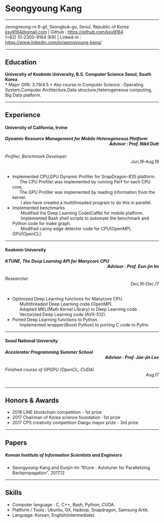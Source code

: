   
Seongyoung Kang
============
  
-------------------     ----------------------------
Jeongneung-ro 8-gil, Seongbuk-gu, Seoul, Republic of Korea  
ksy9164@gmail.com | Github : https://github.com/ksy9164  
(+82) 10-2300-9164 (KR)  |  Linked-in : https://www.linkedin.com/in/seongyoung-kang/  
-------------------     ----------------------------
  
Education
---------
**University of Kookmin University, B.S. Computer Science Seoul, South Korea**  
    * Major GPA: 3.79/4.5 
    * Key course in Computer Science : Operating System,Computer Archtecture,Data structure,Heterogeneous computing, Big Data platform.  
  
-----------------------------
Experience
----------
  
#### University of California, Irvine
  
##### <div style="text-align: left">Dynamic Resource Management for Mobile Heterogeneous Platform</div> <div style="text-align: right">Advisor : Prof. Nikil Dutt</div>
  
###### <div style="text-align: left">Profiler, Benchmark Developer</div> <div style="text-align: right">Jun,18-Aug,18</div>
  
* Implemented CPU,GPU Dynamic Profiler for SnapDragon-835 platform.  
&nbsp;&nbsp;&nbsp;&nbsp;&nbsp;&nbsp;The CPU Profiler was implemented by running Perf for each CPU core,  
&nbsp;&nbsp;&nbsp;&nbsp;&nbsp;&nbsp;The GPU Profiler was implemented by reading information from the kernel.  
&nbsp;&nbsp;&nbsp;&nbsp;&nbsp;&nbsp;&nbsp;I also have created a multithreaded program to do this in parallel.  
* Implemented benchmarks  
&nbsp;&nbsp;&nbsp;&nbsp;&nbsp;&nbsp;&nbsp;Modified the Deep Learning Code(Caffe) for mobile platform.  
&nbsp;&nbsp;&nbsp;&nbsp;&nbsp;&nbsp;&nbsp;Implemented Bash shell scripts to automate the benchmark and Python code for make graph.  
&nbsp;&nbsp;&nbsp;&nbsp;&nbsp;&nbsp;&nbsp;Modified canny edge detector code for CPU(OpenMP), GPU(OpenCL).  
---
#### Kookmin University
  
##### KTUNE, The Deep Learning API for Manycore CPU<div style="text-align: right">Advisor : Prof. Eun-jin Im</div>
  
###### Researcher <div style="text-align: right">Dec,16-Dec,17</div>
  
* Optimized Deep Learning functions for Manycore CPU.  
&nbsp;&nbsp;&nbsp;&nbsp;&nbsp;&nbsp;Multithreaded Deep Learning code (OpenMP).  
&nbsp;&nbsp;&nbsp;&nbsp;&nbsp;&nbsp;Adapted MKL(Math Kernel Library) to Deep Learning code .  
&nbsp;&nbsp;&nbsp;&nbsp;&nbsp;&nbsp;Vectorized Deep Learning code (AVX-512).  
* Ported Deep Learning functions to Python.  
&nbsp;&nbsp;&nbsp;&nbsp;&nbsp;&nbsp;Implemented wrapper(Boost Python) to porting C code to Pytho
--------
#### Seoul National University
  
##### Accelerator Programming Summer School <div style="text-align: right">Advisor : Prof. Jae-jin Lee</div>
  
###### Finished course of GPGPU (OpenCL, CUDA)<div style="text-align: right">Aug,17</div>
  
-----
  
Honors & Awards
-------
* 2018 LINE blockchain competition - 1st prize
* 2017 Chairman of Korea science foundation -1st prize
* 2017 CPS creativity competition Daegu mayor prize - 3rd prize
---------
Papers
-----
##### Korean Institute of Information Scientists and Engineers
  
* Seongyoung-Kang and Eunjin-Im “Ktune : Autotuner for Parallelizing Backpropagation”. 2017.12
--------
Skills
------
* Computer language : C, C++, Bash, Python, CUDA.
* Platform / Tools : Ubuntu, Git, Hadoop, Snapdragon, Samsung Artik.
* Language: Korean, English(intermediate).
  
